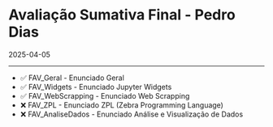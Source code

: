 # Avaliação Sumativa Final - Pedro Dias
2025-04-05

***

* ✅ FAV_Geral        - Enunciado Geral
* ✅ FAV_Widgets      - Enunciado Jupyter Widgets
* ✅ FAV_WebScrapping - Enunciado Web Scrapping
* ❌ FAV_ZPL          - Enunciado ZPL (Zebra Programming Language)
* ❌ FAV_AnaliseDados - Enunciado Análise e Visualização de Dados

